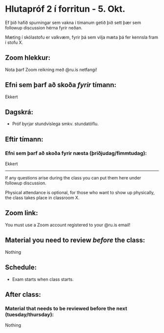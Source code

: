 # Hlutapróf 2 í forritun - 5. Okt.
Ef þið hafið spurningar sem vakna í tímanum getið þið sett þær sem followup discussion hérna fyrir neðan.

Mæting í skólastofu er valkvæm, fyrir þá sem vilja mæta þá fer kennsla fram í stofu X.

## Zoom hlekkur:

Nota þarf Zoom reikning með @ru.is netfangi!

## Efni sem þarf að skoða ***fyrir*** tímann:

Ekkert

## Dagskrá:

- Próf byrjar stundvíslega smkv. stundatöflu.

## Eftir tímann:

### Efni sem þarf að skoða fyrir næsta (þriðjudag/fimmtudag):

Ekkert

---

If any questions arise during the class you can put them here under followup discussion.

Physical attendance is optional, for those who want to show up physically, the class takes place in classroom X.

## Zoom link:

You must use a Zoom account registered to your @ru.is email!

## Material you need to review ***before*** the class:

Nothing

## Schedule:

- Exam starts when class starts.

## After class:

### Material that needs to be reviewed before the next (tuesday/thursday):

Nothing
